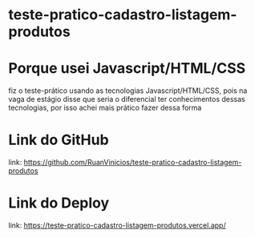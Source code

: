 # teste-pratico-cadastro-listagem-produtos

# Porque usei Javascript/HTML/CSS

fiz o teste-prático usando as tecnologias Javascript/HTML/CSS, pois na vaga de estágio disse que seria o diferencial ter conhecimentos dessas tecnologias, por isso achei mais prático fazer dessa forma 

# Link do GitHub

link: https://github.com/RuanVinicios/teste-pratico-cadastro-listagem-produtos

# Link do Deploy

link: https://teste-pratico-cadastro-listagem-produtos.vercel.app/
